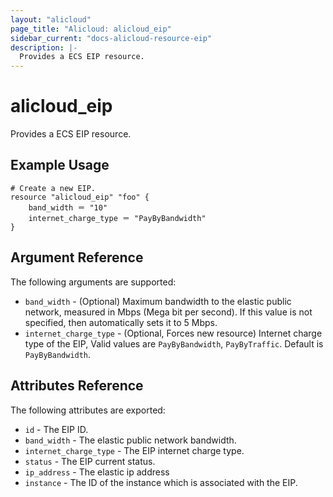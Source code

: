 ```yaml
---
layout: "alicloud"
page_title: "Alicloud: alicloud_eip"
sidebar_current: "docs-alicloud-resource-eip"
description: |-
  Provides a ECS EIP resource.
---
```


# alicloud\_eip

Provides a ECS EIP resource.

## Example Usage

```
# Create a new EIP.
resource "alicloud_eip" "foo" {
    band_width ＝ "10"
    internet_charge_type ＝ "PayByBandwidth"
}
```
## Argument Reference

The following arguments are supported:

* `band_width` - (Optional) Maximum bandwidth to the elastic public network, measured in Mbps (Mega bit per second). If this value is not specified, then automatically sets it to 5 Mbps.
* `internet_charge_type` - (Optional, Forces new resource) Internet charge type of the EIP, Valid values are `PayByBandwidth`, `PayByTraffic`. Default is `PayByBandwidth`.

## Attributes Reference

The following attributes are exported:

* `id` - The EIP ID.
* `band_width` - The elastic public network bandwidth.
* `internet_charge_type` - The EIP internet charge type.
* `status` - The EIP current status.
* `ip_address` - The elastic ip address
* `instance` - The ID of the instance which is associated with the EIP.
